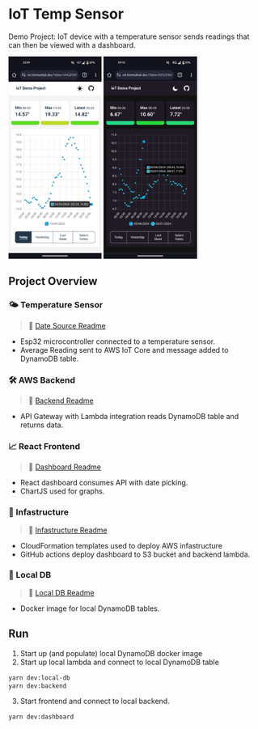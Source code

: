 # IoT Temp Sensor

Demo Project: IoT device with a temperature sensor sends readings that can then be viewed with a dashboard.

<div>
  <img
    src='./screenshots/light-theme-single.png'
    alt='Light theme single date'
    width="auto"
    height="400px"
  />
  <img
    src='./screenshots/dark-theme-multiple.png'
    alt='Dark theme multiple dates'
    width="auto"
    height="400px"
  />
</div>
  
## Project Overview

### :sun_behind_small_cloud: Temperature Sensor

> :book: [Date Source Readme](/microcontroller/README.md)

- Esp32 microcontroller connected to a temperature sensor.
- Average Reading sent to AWS IoT Core and message added to DynamoDB table.

### 🛠️ AWS Backend

> :book: [Backend Readme](/backend/README.md)

- API Gateway with Lambda integration reads DynamoDB table and returns data.

### 📈 React Frontend

> :book: [Dashboard Readme](/dashboard/README.md)

- React dashboard consumes API with date picking.
- ChartJS used for graphs.

### :bricks: Infastructure

> :book: [Infastructure Readme](/infastructure/README.md)

- CloudFormation templates used to deploy AWS infastructure
- GitHub actions deploy dashboard to S3 bucket and backend lambda.

### :bricks: Local DB

> :book: [Local DB Readme](/local-db/README.md)

- Docker image for local DynamoDB tables.

## Run

1. Start up (and populate) local DynamoDB docker image
2. Start up local lambda and connect to local DynamoDB table

```
yarn dev:local-db
yarn dev:backend
```

3. Start frontend and connect to local backend.

```
yarn dev:dashboard
```
